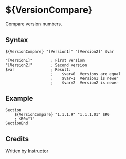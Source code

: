 # ${VersionCompare}

Compare version numbers.

## Syntax

    ${VersionCompare} "[Version1]" "[Version2]" $var

    "[Version1]"        ; First version
    "[Version2]"        ; Second version
    $var                ; Result:
                        ;    $var=0  Versions are equal
                        ;    $var=1  Version1 is newer
                        ;    $var=2  Version2 is newer

## Example

    Section
        ${VersionCompare} "1.1.1.9" "1.1.1.01" $R0
        ; $R0="1"
    SectionEnd

## Credits

Written by [Instructor][1]

[1]: http://nsis.sourceforge.net/User:Instructor